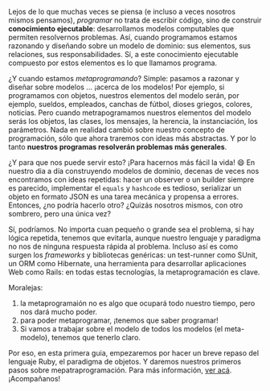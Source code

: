 Lejos de lo que muchas veces se piensa (e incluso a veces nosotros mismos pensamos), _programar_ no trata de escribir código, sino de construir **conocimiento ejecutable**: desarrollamos modelos computables que permiten resolvernos problemas. Así, cuando programamos estamos razonando y diseñando sobre un modelo de dominio: sus elementos, sus relaciones, sus responsabilidades. Sí, a este conocimiento ejecutable compuesto por estos elementos es lo que llamamos programa. 

¿Y cuando estamos _metaprogramando_? Simple: pasamos a razonar y diseñar sobre modelos ... ¡acerca de los modelos! Por ejemplo, si programamos con objetos, nuestros elementos del modelo serán, por ejemplo, sueldos, empleados, canchas de fútbol, dioses griegos, colores, noticias. Pero cuando metrapogramamos nuestros elementos del modelo serás los objetos, las clases, los mensajes, la herencia, la instanciación, los parámetros. Nada en realidad cambió sobre nuestro concepto de programación, sólo que ahora traremos con ideas más abstractas. Y por lo tanto **nuestros programas resolverán problemas más generales**.  

¿Y para que nos puede servir esto? ¡Para hacernos más fácil la vida! :smile: En nuestro dia a día construyendo modelos de dominio, decenas de veces nos encontramos con ideas repetidas: hacer un observer o un builder siempre es parecido, implementar el `equals` y `hashcode` es tedioso, serializar un objeto en formato JSON es una tarea mecánica y propensa a errores. Entonces, ¿no podría hacerlo otro? ¿Quizás nosotros mismos, con otro sombrero, pero una única vez? 

Sí, podríamos. No importa cuan pequeño o grande sea el problema, si hay lógica repetida, tenemos que evitarla, aunque nuestro lenguaje y paradigma no nos de ninguna respuesta rápida al problema. Incluso así es como surgen los _frameworks_ y bibliotecas genéricas: un test-runner como SUnit, un ORM como Hibernate, una herramienta para desarrollar aplicaciones Web como Rails: en todas estas tecnologías, la metaprogramación es clave.

Moralejas: 

 1. la metaprogramaión no es algo que ocupará todo nuestro tiempo, pero nos dará mucho poder. 
 2. para poder metaprogramar, ¡tenemos que saber programar!
 3. Si vamos a trabajar sobre el modelo de todos los modelos (el meta-modelo), tenemos que tenerlo claro. 

Por eso, en esta primera guia, empezaremos por hacer un breve repaso del lenguaje Ruby, el paradigma de objetos. Y daremos nuestros primeros pasos sobre mepatraprogramación. Para más información, [ver acá](http://uqbar-wiki.org/index.php?title=Metaprogramaci%C3%B3n). ¡Acompañanos!

